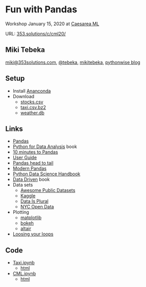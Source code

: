 # Fun with Pandas

Workshop January 15, 2020 at [Caesarea ML](https://www.meetup.com/Caesarea-Machine-Learning/events/267200940/)

URL: [353.solutions/c/cml20/](http://353.solutions/c/cml/)


## Miki Tebeka
<i class="far fa-envelope"></i> [miki@353solutions.com](mailto:miki@353solutions.com), <i class="fab fa-twitter"></i> [@tebeka](https://twitter.com/tebeka), <i class="fab fa-linkedin-in"></i> [mikitebeka](https://www.linkedin.com/in/mikitebeka/), <i class="fab fa-blogger-b"></i> [pythonwise blog](http://pythonwise.blogspot.com/)


## Setup

- Install [Ananconda](https://www.anaconda.com/distribution/#download-section)
- Download
    - [stocks.csv](stocks.csv)
    - [taxi.csv.bz2][taxi]
    - [weather.db](weather.db)

[taxi]: http://www.353.solutions/c/data/taxi.csv.bz2

## Links
- [Pandas](https://pandas.pydata.org/)
- [Python for Data Analysis](https://www.oreilly.com/library/view/python-for-data/9781491957653/) book
- [10 minutes to Pandas](https://pandas.pydata.org/pandas-docs/stable/getting_started/10min.html)
- [User Guide](https://pandas.pydata.org/pandas-docs/stable/user_guide/index.html)
- [Pandas head to tail](https://github.com/TomAugspurger/pandas-head-to-tail/blob/master/notebooks/00-README.ipynb)
- [Modern Pandas](https://tomaugspurger.github.io/modern-1-intro.html)
- [Python Data Science Handbook](https://jakevdp.github.io/PythonDataScienceHandbook/)
- [Data Driven](https://www.amazon.com/Data-Driven-DJ-Patil-ebook/dp/B00SXHFTAS) book
- Data sets
    - [Awesome Public Datasets](https://github.com/awesomedata/awesome-public-datasets)
    - [Kaggle](https://www.kaggle.com/)
    - [Data Is Plural](https://tinyletter.com/data-is-plural/archive)
    - [NYC Open Data](https://data.cityofnewyork.us/browse)
- Plotting
    - [matplotlib](https://matplotlib.org/)
    - [bokeh](https://docs.bokeh.org/en/latest/index.html)
    - [altair](https://altair-viz.github.io/)
- [Loosing your loops](https://www.youtube.com/watch?v=EEUXKG97YRw)


## Code
- [Taxi.ipynb](Taxi.ipynb)
    - [html](Taxi.html)
- [CML.ipynb](CML.ipynb)
    - [html](CML.html)
